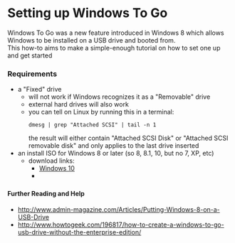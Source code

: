 # Setting up Windows To Go
Windows To Go was a new feature introduced in Windows 8 which allows Windows to be installed on a USB drive and booted from.  
This how-to aims to make a simple-enough tutorial on how to set one up and get started  
### Requirements
* a "Fixed" drive
  * will not work if Windows recognizes it as a "Removable" drive
  * external hard drives will also work 
  * you can tell on Linux by running this in a terminal: <pre><code>dmesg | grep "Attached SCSI" | tail -n 1</code></pre>
    the result will either contain "Attached SCSI Disk" or "Attached SCSI removable disk" and only applies to the last drive inserted
* an install ISO for Windows 8 or later (so 8, 8.1, 10, but no 7, XP, etc)
  * download links: 
    * [Windows 10](https://www.microsoft.com/en-us/software-download/windows10ISO)
    * 
  
### 


#### Further Reading and Help
* http://www.admin-magazine.com/Articles/Putting-Windows-8-on-a-USB-Drive
* http://www.howtogeek.com/196817/how-to-create-a-windows-to-go-usb-drive-without-the-enterprise-edition/
